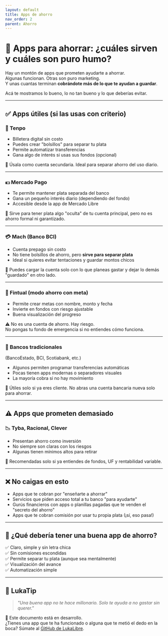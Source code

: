```yaml
---
layout: default
title: Apps de ahorro
nav_order: 2
parent: Ahorro
---
```


# 📱 Apps para ahorrar: ¿cuáles sirven y cuáles son puro humo?

Hay un montón de apps que prometen ayudarte a ahorrar.  
Algunas funcionan. Otras son puro marketing.  
Y unas cuantas terminan **cobrándote más de lo que te ayudan a guardar**.

Acá te mostramos lo bueno, lo no tan bueno y lo que deberías evitar.

---

## ✅ Apps útiles (si las usas con criterio)

### 💸 Tenpo
- Billetera digital sin costo
- Puedes crear "bolsillos" para separar tu plata
- Permite automatizar transferencias
- Gana algo de interés si usas sus fondos (opcional)

🧠 Úsala como cuenta secundaria. Ideal para separar ahorro del uso diario.

---

### 💵 Mercado Pago
- Te permite mantener plata separada del banco
- Gana un pequeño interés diario (dependiendo del fondo)
- Accesible desde la app de Mercado Libre

🧠 Sirve para tener plata algo "oculta" de tu cuenta principal, pero no es ahorro formal ni garantizado.

---

### 💳 Mach (Banco BCI)
- Cuenta prepago sin costo
- No tiene bolsillos de ahorro, pero **sirve para separar plata**
- Ideal si quieres evitar tentaciones y guardar montos chicos

🧠 Puedes cargar la cuenta solo con lo que planeas gastar y dejar lo demás "guardado" en otro lado.

---

### 🧠 Fintual (modo ahorro con meta)
- Permite crear metas con nombre, monto y fecha
- Invierte en fondos con riesgo ajustable
- Buena visualización del progreso

⚠️ No es una cuenta de ahorro. Hay riesgo.  
No pongas tu fondo de emergencia si no entiendes cómo funciona.

---

### 💼 Bancos tradicionales
(BancoEstado, BCI, Scotiabank, etc.)
- Algunos permiten programar transferencias automáticas
- Pocas tienen apps modernas o separadores visuales
- La mayoría cobra si no hay movimiento

🧠 Útiles solo si ya eres cliente. No abras una cuenta bancaria nueva solo para ahorrar.

---

## ⚠️ Apps que prometen demasiado

### 📉 Tyba, Racional, Clever
- Presentan ahorro como inversión
- No siempre son claras con los riesgos
- Algunas tienen mínimos altos para retirar

🧠 Recomendadas solo si ya entiendes de fondos, UF y rentabilidad variable.

---

## ❌ No caigas en esto

- Apps que te cobran por "enseñarte a ahorrar"
- Servicios que piden acceso total a tu banco "para ayudarte"
- Gurús financieros con apps o planillas pagadas que te venden el "secreto del ahorro"
- Apps que te cobran comisión por usar tu propia plata (¡sí, eso pasa!)

---

## 🧠 ¿Qué debería tener una buena app de ahorro?

✅ Claro, simple y sin letra chica  
✅ Sin comisiones escondidas  
✅ Permite separar tu plata (aunque sea mentalmente)  
✅ Visualización del avance  
✅ Automatización simple

---

## 💬 LukaTip

> *"Una buena app no te hace millonario. Solo te ayuda a no gastar sin querer."*

📌 Este documento está en desarrollo.  
¿Tienes una app que te ha funcionado o alguna que te metió el dedo en la boca? Súmate al [GitHub de LukaLibre](https://github.com/raestrada/lukalibre).
